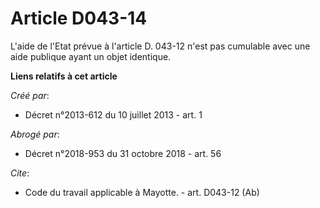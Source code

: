 # Article D043-14

L'aide de l'Etat prévue à l'article D. 043-12 n'est pas cumulable avec une aide publique ayant un objet identique.

**Liens relatifs à cet article**

_Créé par_:

  - Décret n°2013-612 du 10 juillet 2013 - art. 1

_Abrogé par_:

  - Décret n°2018-953 du 31 octobre 2018 - art. 56

_Cite_:

  - Code du travail applicable à Mayotte. - art. D043-12 (Ab)
